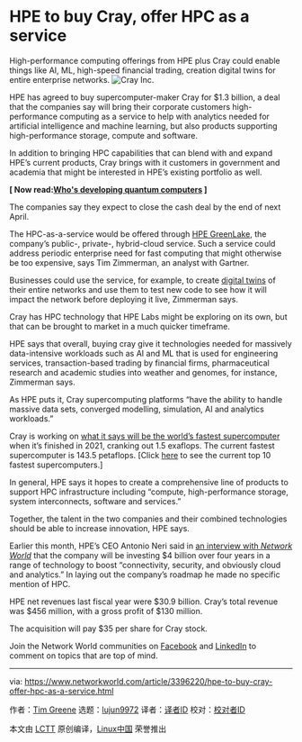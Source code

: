 [#]: collector: (lujun9972)
[#]: translator: ( )
[#]: reviewer: ( )
[#]: publisher: ( )
[#]: url: ( )
[#]: subject: (HPE to buy Cray, offer HPC as a service)
[#]: via: (https://www.networkworld.com/article/3396220/hpe-to-buy-cray-offer-hpc-as-a-service.html)
[#]: author: (Tim Greene https://www.networkworld.com/author/Tim-Greene/)

HPE to buy Cray, offer HPC as a service
======
High-performance computing offerings from HPE plus Cray could enable things like AI, ML, high-speed financial trading, creation digital twins for entire enterprise networks.
![Cray Inc.][1]

HPE has agreed to buy supercomputer-maker Cray for $1.3 billion, a deal that the companies say will bring their corporate customers high-performance computing as a service to help with analytics needed for artificial intelligence and machine learning, but also products supporting high-performance storage, compute and software.

In addition to bringing HPC capabilities that can blend with and expand HPE’s current products, Cray brings with it customers in government and academia that might be interested in HPE’s existing portfolio as well.

**[ Now read:[Who's developing quantum computers][2] ]**

The companies say they expect to close the cash deal by the end of next April.

The HPC-as-a-service would be offered through [HPE GreenLake][3], the company’s public-, private-, hybrid-cloud service. Such a service could address periodic enterprise need for fast computing that might otherwise be too expensive, says Tim Zimmerman, an analyst with Gartner.

Businesses could use the service, for example, to create [digital twins][4] of their entire networks and use them to test new code to see how it will impact the network before deploying it live, Zimmerman says.

Cray has HPC technology that HPE Labs might be exploring on its own, but that can be brought to market in a much quicker timeframe.

HPE says that overall, buying cray give it technologies needed for massively data-intensive workloads such as AI and ML that is used for engineering services, transaction-based trading by financial firms, pharmaceutical research and academic studies into weather and genomes, for instance, Zimmerman says.

As HPE puts it, Cray supercomputing platforms “have the ability to handle massive data sets, converged modelling, simulation, AI and analytics workloads.”

Cray is working on [what it says will be the world’s fastest supercomputer][5] when it’s finished in 2021, cranking out 1.5 exaflops. The current fastest supercomputer is 143.5 petaflops. [Click [here][6] to see the current top 10 fastest supercomputers.]

In general, HPE says it hopes to create a comprehensive line of products to support HPC infrastructure including “compute, high-performance storage, system interconnects, software and services.”

Together, the talent in the two companies and their combined technologies should be able to increase innovation, HPE says.

Earlier this month, HPE’s CEO Antonio Neri said in [an interview with _Network World_][7] that the company will be investing $4 billion over four years in a range of technology to boost “connectivity, security, and obviously cloud and analytics.” In laying out the company’s roadmap he made no specific mention of HPC.

HPE net revenues last fiscal year were $30.9 billion. Cray’s total revenue was $456 million, with a gross profit of $130 million.

The acquisition will pay $35 per share for Cray stock.

Join the Network World communities on [Facebook][8] and [LinkedIn][9] to comment on topics that are top of mind.

--------------------------------------------------------------------------------

via: https://www.networkworld.com/article/3396220/hpe-to-buy-cray-offer-hpc-as-a-service.html

作者：[Tim Greene][a]
选题：[lujun9972][b]
译者：[译者ID](https://github.com/译者ID)
校对：[校对者ID](https://github.com/校对者ID)

本文由 [LCTT](https://github.com/LCTT/TranslateProject) 原创编译，[Linux中国](https://linux.cn/) 荣誉推出

[a]: https://www.networkworld.com/author/Tim-Greene/
[b]: https://github.com/lujun9972
[1]: https://images.idgesg.net/images/article/2018/06/the_cray_xc30_piz_daint_system_at_the_swiss_national_supercomputing_centre_via_cray_inc_3x2_978x652-100762113-large.jpg
[2]: https://www.networkworld.com/article/3275385/who-s-developing-quantum-computers.html
[3]: https://www.networkworld.com/article/3280996/hpe-adds-greenlake-hybrid-cloud-to-enterprise-service-offerings.html
[4]: https://www.networkworld.com/article/3280225/what-is-digital-twin-technology-and-why-it-matters.html
[5]: https://www.networkworld.com/article/3373539/doe-plans-worlds-fastest-supercomputer.html
[6]: https://www.networkworld.com/article/3236875/embargo-10-of-the-worlds-fastest-supercomputers.html
[7]: https://www.networkworld.com/article/3394879/hpe-s-ceo-lays-out-his-technology-vision.html
[8]: https://www.facebook.com/NetworkWorld/
[9]: https://www.linkedin.com/company/network-world
